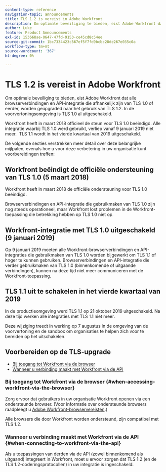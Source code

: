 ```yaml
---
content-type: reference
navigation-topic: announcements
title: TLS 1.2 is vereist in Adobe Workfront
description: Om optimale beveiliging te bieden, eist Adobe Workfront dat alle browserverbindingen en API-integratie die afhankelijk zijn van TLS 1.0 of eerder, worden geüpgraded naar het gebruik van TLS 1.2. In de voorvertoningsomgeving is TLS 1.0 al uitgeschakeld.
author: Luke
feature: Product Announcements
exl-id: 153668ae-0647-47fd-9153-ce45cd8c54ee
source-git-commit: 1bc7334423c567ef5f7fd9bcbc28de267e035c0a
workflow-type: tm+mt
source-wordcount: '367'
ht-degree: 0%

---
```


# TLS 1.2 is vereist in Adobe Workfront

Om optimale beveiliging te bieden, eist Adobe Workfront dat alle browserverbindingen en API-integratie die afhankelijk zijn van TLS 1.0 of eerder, worden geüpgraded naar het gebruik van TLS 1.2. In de voorvertoningsomgeving is TLS 1.0 al uitgeschakeld.

Workfront heeft in maart 2018 officieel de steun voor TLS 1.0 beëindigd. Alle integratie waarbij TLS 1.0 werd gebruikt, verliep vanaf 9 januari 2019 niet meer.  TLS 1.1 wordt in het vierde kwartaal van 2019 uitgeschakeld.

De volgende secties verstrekken meer detail over deze belangrijke mijlpalen, evenals hoe u voor deze verbetering in uw organisatie kunt voorbereidingen treffen:

## Workfront beëindigt de officiële ondersteuning van TLS 1.0 (5 maart 2018)

Workfront heeft in maart 2018 de officiële ondersteuning voor TLS 1.0 beëindigd.

Browserverbindingen en API-integratie die gebruikmaken van TLS 1.0 zijn nog steeds operationeel, maar Workfront lost problemen in de Workfront-toepassing die betrekking hebben op TLS 1.0 niet op.

## Workfront-integratie met TLS 1.0 uitgeschakeld (9 januari 2019)

Op 9 januari 2019 moeten alle Workfront-browserverbindingen en API-integraties die gebruikmaken van TLS 1.0 worden bijgewerkt om TLS 1.1 of hoger te kunnen gebruiken. Browserverbindingen en API-integratie die verder gebruikmaken van TLS 1.0 (binnenkomende of uitgaande verbindingen), kunnen na deze tijd niet meer communiceren met de Workfront-toepassing. 

## TLS 1.1 uit te schakelen in het vierde kwartaal van 2019

In de productieomgeving werd TLS 1.1 op 21 oktober 2019 uitgeschakeld. Na deze tijd werken alle integraties met TLS 1.1 niet meer.

Deze wijziging treedt in werking op 7 augustus in de omgeving van de voorvertoning en de sandbox om organisaties te helpen zich voor te bereiden op het uitschakelen.

## Voorbereiden op de TLS-upgrade

* [Bij toegang tot Workfront via de browser](#when-accessing-workfront-via-the-browser)
* [Wanneer u verbinding maakt met Workfront via de API](#when-connecting-to-workfront-via-the-api)

### Bij toegang tot Workfront via de browser {#when-accessing-workfront-via-the-browser}

Zorg ervoor dat gebruikers in uw organisatie Workfront openen via een ondersteunde browser. (Voor informatie over ondersteunde browsers raadpleegt u [Adobe Workfront-browservereisten](../../../workfront-basics/workfront-browser-requirements.md).)

Alle browsers die door Workfront worden ondersteund, zijn compatibel met TLS 1.2.

### Wanneer u verbinding maakt met Workfront via de API {#when-connecting-to-workfront-via-the-api}

Als u toepassingen van derden via de API (zowel binnenkomend als uitgaand) integreert in Workfront, moet u ervoor zorgen dat TLS 1.2 (en de TLS 1.2-coderingsprotocollen) in uw integratie is ingeschakeld.
